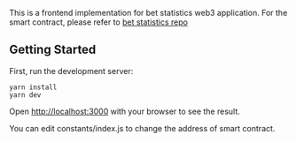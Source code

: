 This is a frontend implementation for bet statistics web3 application.
For the smart contract, please refer to [bet statistics repo](https://github.com/nowissan/bet-statistics)


## Getting Started

First, run the development server:

```
yarn install
yarn dev
```

Open [http://localhost:3000](http://localhost:3000) with your browser to see the result.

You can edit constants/index.js to change the address of smart contract.

